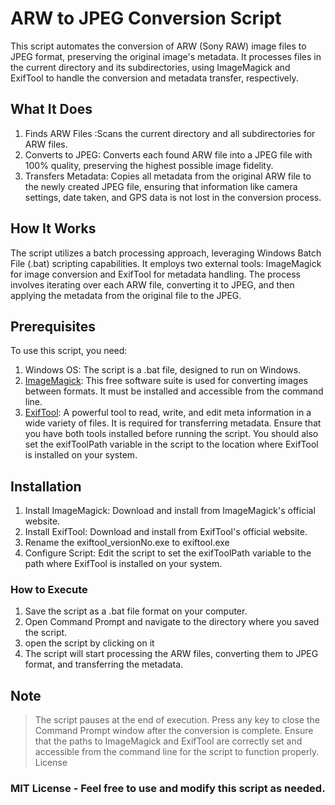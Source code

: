 # ARW to JPEG Conversion Script
This script automates the conversion of ARW (Sony RAW) image files to JPEG format, preserving the original image's metadata. It processes files in the current directory and its subdirectories, using ImageMagick and ExifTool to handle the conversion and metadata transfer, respectively.

## What It Does

1. Finds ARW Files :Scans the current directory and all subdirectories for ARW files.
2. Converts to JPEG: Converts each found ARW file into a JPEG file with 100% quality, preserving the highest possible image fidelity.
3. Transfers Metadata: Copies all metadata from the original ARW file to the newly created JPEG file, ensuring that information like camera settings, date taken, and GPS data is not lost in the conversion process.

## How It Works
The script utilizes a batch processing approach, leveraging Windows Batch File (.bat) scripting capabilities. It employs two external tools: ImageMagick for image conversion and ExifTool for metadata handling. The process involves iterating over each ARW file, converting it to JPEG, and then applying the metadata from the original file to the JPEG.

## Prerequisites
To use this script, you need:

1. Windows OS: The script is a .bat file, designed to run on Windows.
2. [ImageMagick](https://imagemagick.org/script/download.php): This free software suite is used for converting images between formats. It must be installed and accessible from the command line.
3. [ExifTool](https://exiftool.org/): A powerful tool to read, write, and edit meta information in a wide variety of files. It is required for transferring metadata.
Ensure that you have both tools installed before running the script. You should also set the exifToolPath variable in the script to the location where ExifTool is installed on your system.

## Installation

1. Install ImageMagick: Download and install from ImageMagick's official website.
2. Install ExifTool: Download and install from ExifTool's official website.
3. Rename the exiftool_versionNo.exe to exiftool.exe
4. Configure Script: Edit the script to set the exifToolPath variable to the path where ExifTool is installed on your system.

   
### How to Execute
1. Save the script as a .bat file format on your computer.
2. Open Command Prompt and navigate to the directory where you saved the script.
3. open the script by clicking on it
4. The script will start processing the ARW files, converting them to JPEG format, and transferring the metadata.
## Note

> The script pauses at the end of execution. Press any key to close the Command Prompt window after the conversion is complete.
Ensure that the paths to ImageMagick and ExifTool are correctly set and accessible from the command line for the script to function properly.
License

### MIT License - Feel free to use and modify this script as needed.

